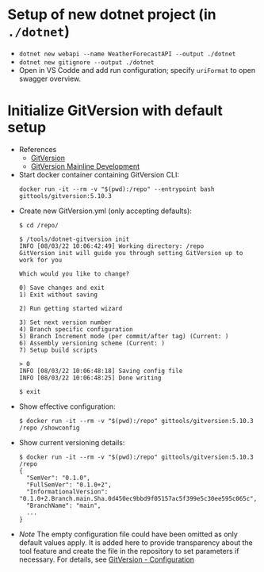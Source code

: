 # Setup of new dotnet project (in `./dotnet`)
- `dotnet new webapi --name WeatherForecastAPI --output ./dotnet`
- `dotnet new gitignore --output ./dotnet`
- Open in VS Codde and add run configuration; specify `uriFormat` to open swagger overview.

# Initialize GitVersion with default setup
- References
  - [GitVersion](https://gitversion.net/)
  - [GitVersion Mainline Development](https://gitversion.net/docs/reference/modes/mainline)
- Start docker container containing GitVersion CLI:
  ```
  docker run -it --rm -v "$(pwd):/repo" --entrypoint bash gittools/gitversion:5.10.3
  ```
- Create new GitVersion.yml (only accepting defaults):
  ```
  $ cd /repo/

  $ /tools/dotnet-gitversion init
  INFO [08/03/22 10:06:42:49] Working directory: /repo
  GitVersion init will guide you through setting GitVersion up to work for you
  
  Which would you like to change?
  
  0) Save changes and exit
  1) Exit without saving
  
  2) Run getting started wizard
  
  3) Set next version number
  4) Branch specific configuration
  5) Branch Increment mode (per commit/after tag) (Current: )
  6) Assembly versioning scheme (Current: )
  7) Setup build scripts
  
  > 0
  INFO [08/03/22 10:06:48:18] Saving config file
  INFO [08/03/22 10:06:48:25] Done writing

  $ exit
  ```
- Show effective configuration:
  ```
  $ docker run -it --rm -v "$(pwd):/repo" gittools/gitversion:5.10.3 /repo /showconfig
  ```
- Show current versioning details:
  ```
  $ docker run -it --rm -v "$(pwd):/repo" gittools/gitversion:5.10.3 /repo
  {
    "SemVer": "0.1.0",
    "FullSemVer": "0.1.0+2",
    "InformationalVersion": "0.1.0+2.Branch.main.Sha.0d450ec9bbd9f05157ac5f399e5c30ee595c065c",
    "BranchName": "main",
    ...
  }
  ```
- _Note_ The empty configuration file could have been omitted as only default values apply. It is added here to provide transparency about the tool feature and create the file in the repository to set parameters if necessary. For details, see [GitVersion - Configuration](https://gitversion.net/docs/reference/configuration)